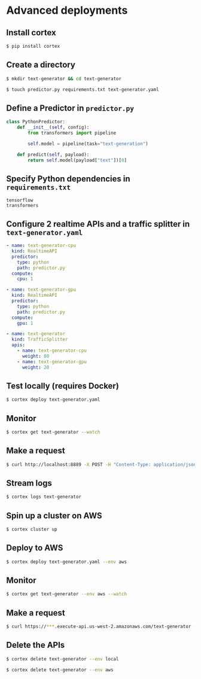 # Advanced deployments

## Install cortex

```bash
$ pip install cortex
```

## Create a directory

```bash
$ mkdir text-generator && cd text-generator

$ touch predictor.py requirements.txt text-generator.yaml
```

## Define a Predictor in `predictor.py`

```python
class PythonPredictor:
    def __init__(self, config):
        from transformers import pipeline

        self.model = pipeline(task="text-generation")

    def predict(self, payload):
        return self.model(payload["text"])[0]
```

## Specify Python dependencies in `requirements.txt`

```text
tensorflow
transformers
```

## Configure 2 realtime APIs and a traffic splitter in `text-generator.yaml`

```yaml
- name: text-generator-cpu
  kind: RealtimeAPI
  predictor:
    type: python
    path: predictor.py
  compute:
    cpu: 1

- name: text-generator-gpu
  kind: RealtimeAPI
  predictor:
    type: python
    path: predictor.py
  compute:
    gpu: 1

- name: text-generator
  kind: TrafficSplitter
  apis:
    - name: text-generator-cpu
      weight: 80
    - name: text-generator-gpu
      weight: 20
```

## Test locally (requires Docker)

```bash
$ cortex deploy text-generator.yaml
```

## Monitor

```bash
$ cortex get text-generator --watch
```

## Make a request

```bash
$ curl http://localhost:8889 -X POST -H "Content-Type: application/json" -d '{"text": "hello world"}'
```

## Stream logs

```bash
$ cortex logs text-generator
```

## Spin up a cluster on AWS

```bash
$ cortex cluster up
```

## Deploy to AWS

```bash
$ cortex deploy text-generator.yaml --env aws
```

## Monitor

```bash
$ cortex get text-generator --env aws --watch
```

## Make a request

```bash
$ curl https://***.execute-api.us-west-2.amazonaws.com/text-generator -X POST -H "Content-Type: application/json" -d '{"text": "hello world"}'
```

## Delete the APIs

```bash
$ cortex delete text-generator --env local

$ cortex delete text-generator --env aws
```
